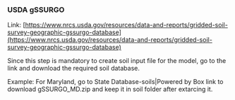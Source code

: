 ### USDA gSSURGO

Link: [https://www.nrcs.usda.gov/resources/data-and-reports/gridded-soil-survey-geographic-gssurgo-database](https://www.nrcs.usda.gov/resources/data-and-reports/gridded-soil-survey-geographic-gssurgo-database)

Since this step is mandatory to create soil input file for the model, go to the link and download the required soil database.

Example: For Maryland, go to State Database-soils|Powered by Box link to download gSSURGO_MD.zip and keep it in soil folder after extarcing it.